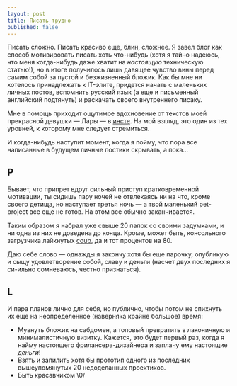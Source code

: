 ```yaml
---
layout: post
title: Писать трудно
published: false
---
```


Писать сложно. Писать красиво еще, блин, сложнее. Я завел блог как способ мотивировать писать хоть что-нибудь (хотя я тайно надеюсь, что меня когда-нибудь даже хватит на *настоящую* техническую статью!), но в итоге получилось лишь давящее чувство вины перед самим собой за пустой и безжизненный бложик. Как бы мне ни хотелось принадлежать к IT-элите, придется начать с маленьких личных постов, вспомнить русский язык (а еще и письменный английский подтянуть) и раскачать своего внутреннего писаку.

Мне в помощь приходит ощутимое вдохновение от текстов моей прекрасной девушки — Лары — в [инсте](https://www.instagram.com/larisazz/). На мой взгляд, это один из тех уровней, к которому мне следует стремиться.

И когда-нибудь наступит момент, когда я пойму, что пора все написанные в будущем личные постики скрывать, а пока...

<!-- more -->

## P
Бывает, что припрет вдруг сильный приступ кратковременной мотивации, ты сидишь пару ночей не отвлекаясь ни на что, кроме своего детища, но наступает третья ночь — а твой маленький pet-project все еще не готов. На этом все обычно заканчивается.

Таким образом я набрал уже свыше 20 папок со своими задумками, и ни одна из них не доведена до конца. Кроме, может быть, консольного загрузчика лайкнутых [coub](http://coub.com), да и тот процентов на 80.

Даю себе слово — однажды я закончу хотя бы еще парочку, опубликую и сыщу удовлетворение собой, славу и деньги (насчет двух последних я си-ильно сомневаюсь, честно признаться).


## L
И пара планов лично для себя, но публично, чтобы потом не спихнуть их еще на неопределенное (наверняка крайне большое) время:

- Мувнуть бложик на сабдомен, а топовый превратить в лаконичную и минималистичную визитку. Кажется, это будет первый раз, когда я найму настоящего фрилансера-дизайнера и заплачу ему настоящие *деньги*!
- Взять и запилить хотя бы прототип одного из последних вышеупомянутых 20 недоделанных проектиков.
- Быть красавчиком \0/
